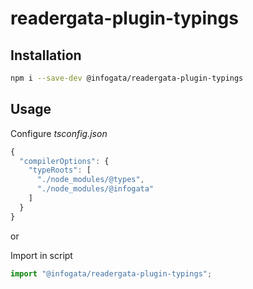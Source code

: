# readergata-plugin-typings

<!--- [![npm (scoped)](https://img.shields.io/npm/v/@infogata/readergata-plugin-typings)](https://www.npmjs.com/package/@infogata/readergata-plugin-typings) -->

<!--Types for [readergata](https://github.com/InfoGata/readergata) plugins.-->

## Installation

```sh
npm i --save-dev @infogata/readergata-plugin-typings
```

## Usage

Configure _tsconfig.json_

```js
{
  "compilerOptions": {
    "typeRoots": [
      "./node_modules/@types",
      "./node_modules/@infogata"
    ]
  }
}
```

or

Import in script

```js
import "@infogata/readergata-plugin-typings";
```
